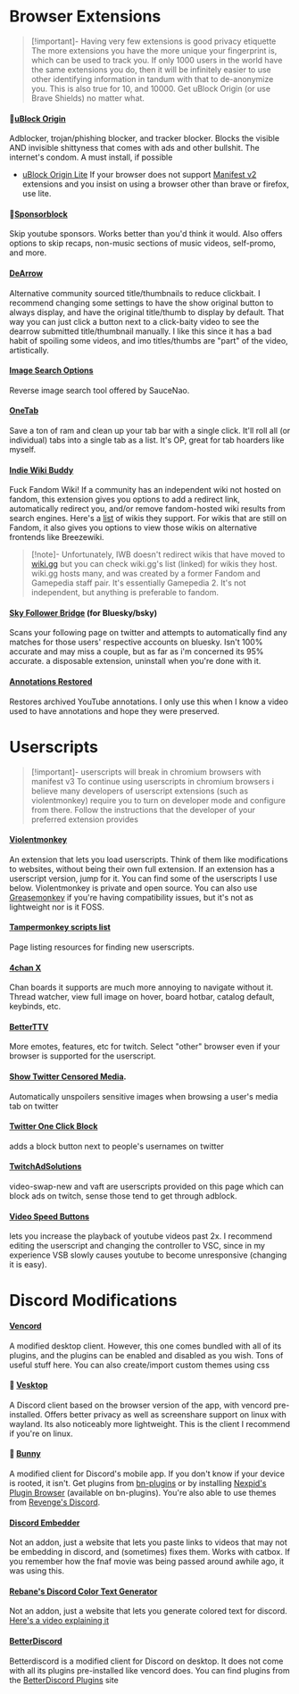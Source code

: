 # Browser Extensions
>[!important]- Having very few extensions is good privacy etiquette
>The more extensions you have the more unique your fingerprint is, which can be used to track you. If only 1000 users in the world have the same extensions you do, then it will be infinitely easier to use other identifying information in tandum with that to de-anonymize you. This is also true for 10, and 10000. Get uBlock Origin (or use Brave Shields) no matter what.
#### 🌟[uBlock Origin](https://ublockorigin.com/)
Adblocker, trojan/phishing blocker, and tracker blocker. Blocks the visible AND invisible shittyness that comes with ads and other bullshit. The internet's condom. A must install, if possible
* [uBlock Origin Lite](https://chromewebstore.google.com/detail/ublock-origin-lite/ddkjiahejlhfcafbddmgiahcphecmpfh) If your browser does not support [Manifest v2](https://youtu.be/nmO5dvn8jN0) extensions and you insist on using a browser other than brave or firefox, use lite.
#### 🌟[Sponsorblock](https://sponsor.ajay.app/)
Skip youtube sponsors. Works better than you'd think it would. Also offers options to skip recaps, non-music sections of music videos, self-promo, and more.
#### [DeArrow](https://dearrow.ajay.app/)
Alternative community sourced title/thumbnails to reduce clickbait. I recommend changing some settings to have the show original button to always display, and have the original title/thumb to display by default. That way you can just click a button next to a click-baity video to see the dearrow submitted title/thumbnail manually. I like this since it has a bad habit of spoiling some videos, and imo titles/thumbs are "part" of the video, artistically.
#### [Image Search Options](https://saucenao.com/tools/)
Reverse image search tool offered by SauceNao.
#### [OneTab](https://www.one-tab.com/) 
Save a ton of ram and clean up your tab bar with a single click. It'll roll all (or individual) tabs into a single tab as a list. It's OP, great for tab hoarders like myself.
#### [Indie Wiki Buddy](https://getindie.wiki/) 
Fuck Fandom Wiki! If a community has an independent wiki not hosted on fandom, this extension gives you options to add a redirect link, automatically redirect you, and/or remove fandom-hosted wiki results from search engines. Here's a [list](https://getindie.wiki/listings/) of wikis they support. For wikis that are still on Fandom, it also gives you options to view those wikis on alternative frontends like Breezewiki.
>[!note]- Unfortunately, IWB doesn't redirect wikis that have moved to [wiki.gg](https://wiki.gg/wikis/)
>but you can check wiki.gg's list (linked) for wikis they host. wiki.gg hosts many, and was created by a former Fandom and Gamepedia staff pair. It's essentially Gamepedia 2. It's not independent, but anything is preferable to fandom.
#### [Sky Follower Bridge](https://github.com/kawamataryo/sky-follower-bridge) (for Bluesky/bsky)
Scans your following page on twitter and attempts to automatically find any matches for those users' respective accounts on bluesky. Isn't 100% accurate and may miss a couple, but as far as i'm concerned its 95% accurate. a disposable extension, uninstall when you're done with it.
#### [Annotations Restored](https://github.com/isaackd/AnnotationsRestored)
Restores archived YouTube annotations. I only use this when I know a video used to have annotations and hope they were preserved.

# Userscripts
>[!important]- userscripts will break in chromium browsers with manifest v3
> To continue using userscripts in chromium browsers i believe many developers of userscript extensions (such as violentmonkey) require you to turn on developer mode and configure from there. Follow the instructions that the developer of your preferred extension provides
#### [Violentmonkey](https://violentmonkey.github.io/) 
An extension that lets you load userscripts. Think of them like modifications to websites, without being their own full extension. If an extension has a userscript version, jump for it. You can find some of the userscripts I use below. Violentmonkey is private and open source. You can also use [Greasemonkey](https://www.greasespot.net/) if you're having compatibility issues, but it's not as lightweight nor is it FOSS.
#### [Tampermonkey scripts list](https://www.tampermonkey.net/scripts.php)
Page listing resources for finding new userscripts.
#### [4chan X](https://www.4chan-x.net/) 
Chan boards it supports are much more annoying to navigate without it. Thread watcher, view full image on hover, board hotbar, catalog default, keybinds, etc.
#### [BetterTTV](https://betterttv.com/) 
More emotes, features, etc for twitch. Select "other" browser even if your browser is supported for the userscript.
#### [Show Twitter Censored Media](https://greasyfork.org/en/scripts/491744-show-twitter-censored-media). 
Automatically unspoilers sensitive images when browsing a user's media tab on twitter
#### [Twitter One Click Block](https://greasyfork.org/en/scripts/482477-one-click-copy-link-button-for-twitter-x) 
adds a block button next to people's usernames on twitter
#### [TwitchAdSolutions](https://github.com/pixeltris/TwitchAdSolutions?tab=readme-ov-file) 
video-swap-new and vaft are userscripts provided on this page which can block ads on twitch, sense those tend to get through adblock.
#### [Video Speed Buttons](https://greasyfork.org/en/scripts/30506-video-speed-buttons) 
lets you increase the playback of youtube videos past 2x. I recommend editing the userscript and changing the controller to VSC, since in my experience VSB slowly causes youtube to become unresponsive (changing it is easy).
# Discord Modifications
#### [Vencord](https://vencord.dev/) 
A modified desktop client. However, this one comes bundled with all of its plugins, and the plugins can be enabled and disabled as you wish. Tons of useful stuff here. You can also create/import custom themes using css
#### 🌟 [Vesktop](https://github.com/Vencord/Vesktop)
A Discord client based on the browser version of the app, with vencord pre-installed. Offers better privacy as well as screenshare support on linux with wayland. Its also noticeably more lightweight. This is the client I recommend if you're on linux.
#### 🌟 [Bunny](https://github.com/pyoncord/Bunny)
A modified client for Discord's mobile app. If you don't know if your device is rooted, it isn't. Get plugins from [bn-plugins](https://bn-plugins.github.io/vd-web/) or by installing [Nexpid's Plugin Browser](https://bn-plugins.github.io/vd-proxy/vendetta.nexpid.xyz/plugin-browser/) (available on bn-plugins). You're also able to use themes from [Revenge's Discord](https://discord.com/invite/ddcQf3s2Uq).
#### [Discord Embedder](https://discord.nfp.is/) 
Not an addon, just a website that lets you paste links to videos that may not be embedding in discord, and (sometimes) fixes them. Works with catbox. If you remember how the fnaf movie was being passed around awhile ago, it was using this.
#### [Rebane's Discord Color Text Generator](https://rebane2001.com/discord-colored-text-generator/) 
Not an addon, just a website that lets you generate colored text for discord. [Here's a video explaining it](https://www.youtube.com/watch?v=VtdOJCEIpvQ)
#### [BetterDiscord](https://betterdiscord.app/) 
Betterdiscord is a modified client for Discord on desktop. It does not come with all its plugins pre-installed like vencord does. You can find plugins from the [BetterDiscord Plugins](https://betterdiscord.app/plugins) site